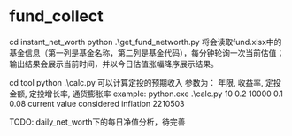 # fund_collect
cd instant_net_worth
python .\get_fund_networth.py 
将会读取fund.xlsx中的基金信息（第一列是基金名称，第二列是基金代码），每分钟轮询一次当前估值；
输出结果会展示当前时间，并以今日估值涨幅降序展示结果。

cd tool
python .\calc.py 可以计算定投的预期收入
参数为：
年限, 收益率, 定投金额, 定投增长率, 通货膨胀率
example:
python.exe .\calc.py 10 0.2 10000 0.1 0.08
current value considered inflation 2210503

TODO:
daily_net_worth下的每日净值分析，待完善
